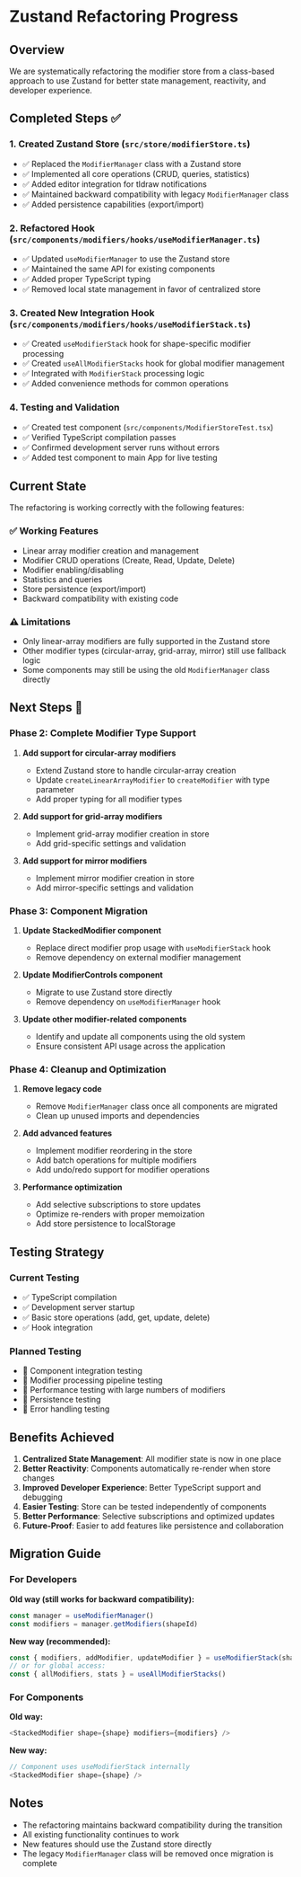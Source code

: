 # Zustand Refactoring Progress

## Overview
We are systematically refactoring the modifier store from a class-based approach to use Zustand for better state management, reactivity, and developer experience.

## Completed Steps ✅

### 1. Created Zustand Store (`src/store/modifierStore.ts`)
- ✅ Replaced the `ModifierManager` class with a Zustand store
- ✅ Implemented all core operations (CRUD, queries, statistics)
- ✅ Added editor integration for tldraw notifications
- ✅ Maintained backward compatibility with legacy `ModifierManager` class
- ✅ Added persistence capabilities (export/import)

### 2. Refactored Hook (`src/components/modifiers/hooks/useModifierManager.ts`)
- ✅ Updated `useModifierManager` to use the Zustand store
- ✅ Maintained the same API for existing components
- ✅ Added proper TypeScript typing
- ✅ Removed local state management in favor of centralized store

### 3. Created New Integration Hook (`src/components/modifiers/hooks/useModifierStack.ts`)
- ✅ Created `useModifierStack` hook for shape-specific modifier processing
- ✅ Created `useAllModifierStacks` hook for global modifier management
- ✅ Integrated with `ModifierStack` processing logic
- ✅ Added convenience methods for common operations

### 4. Testing and Validation
- ✅ Created test component (`src/components/ModifierStoreTest.tsx`)
- ✅ Verified TypeScript compilation passes
- ✅ Confirmed development server runs without errors
- ✅ Added test component to main App for live testing

## Current State

The refactoring is working correctly with the following features:

### ✅ Working Features
- Linear array modifier creation and management
- Modifier CRUD operations (Create, Read, Update, Delete)
- Modifier enabling/disabling
- Statistics and queries
- Store persistence (export/import)
- Backward compatibility with existing code

### ⚠️ Limitations
- Only linear-array modifiers are fully supported in the Zustand store
- Other modifier types (circular-array, grid-array, mirror) still use fallback logic
- Some components may still be using the old `ModifierManager` class directly

## Next Steps 🔄

### Phase 2: Complete Modifier Type Support
1. **Add support for circular-array modifiers**
   - Extend Zustand store to handle circular-array creation
   - Update `createLinearArrayModifier` to `createModifier` with type parameter
   - Add proper typing for all modifier types

2. **Add support for grid-array modifiers**
   - Implement grid-array modifier creation in store
   - Add grid-specific settings and validation

3. **Add support for mirror modifiers**
   - Implement mirror modifier creation in store
   - Add mirror-specific settings and validation

### Phase 3: Component Migration
1. **Update StackedModifier component**
   - Replace direct modifier prop usage with `useModifierStack` hook
   - Remove dependency on external modifier management

2. **Update ModifierControls component**
   - Migrate to use Zustand store directly
   - Remove dependency on `useModifierManager` hook

3. **Update other modifier-related components**
   - Identify and update all components using the old system
   - Ensure consistent API usage across the application

### Phase 4: Cleanup and Optimization
1. **Remove legacy code**
   - Remove `ModifierManager` class once all components are migrated
   - Clean up unused imports and dependencies

2. **Add advanced features**
   - Implement modifier reordering in the store
   - Add batch operations for multiple modifiers
   - Add undo/redo support for modifier operations

3. **Performance optimization**
   - Add selective subscriptions to store updates
   - Optimize re-renders with proper memoization
   - Add store persistence to localStorage

## Testing Strategy

### Current Testing
- ✅ TypeScript compilation
- ✅ Development server startup
- ✅ Basic store operations (add, get, update, delete)
- ✅ Hook integration

### Planned Testing
- 🔄 Component integration testing
- 🔄 Modifier processing pipeline testing
- 🔄 Performance testing with large numbers of modifiers
- 🔄 Persistence testing
- 🔄 Error handling testing

## Benefits Achieved

1. **Centralized State Management**: All modifier state is now in one place
2. **Better Reactivity**: Components automatically re-render when store changes
3. **Improved Developer Experience**: Better TypeScript support and debugging
4. **Easier Testing**: Store can be tested independently of components
5. **Better Performance**: Selective subscriptions and optimized updates
6. **Future-Proof**: Easier to add features like persistence and collaboration

## Migration Guide

### For Developers

**Old way (still works for backward compatibility):**
```typescript
const manager = useModifierManager()
const modifiers = manager.getModifiers(shapeId)
```

**New way (recommended):**
```typescript
const { modifiers, addModifier, updateModifier } = useModifierStack(shape)
// or for global access:
const { allModifiers, stats } = useAllModifierStacks()
```

### For Components

**Old way:**
```typescript
<StackedModifier shape={shape} modifiers={modifiers} />
```

**New way:**
```typescript
// Component uses useModifierStack internally
<StackedModifier shape={shape} />
```

## Notes

- The refactoring maintains backward compatibility during the transition
- All existing functionality continues to work
- New features should use the Zustand store directly
- The legacy `ModifierManager` class will be removed once migration is complete 